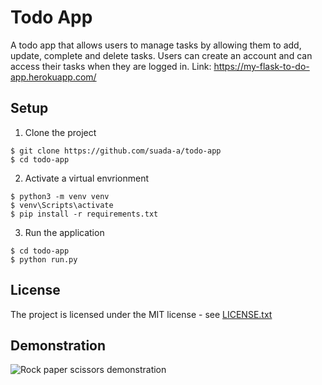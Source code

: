 # Todo App

A todo app that allows users to manage tasks by allowing them to add, update, complete and delete tasks.
Users can create an account and can access their tasks when they are logged in.
Link: https://my-flask-to-do-app.herokuapp.com/

## Setup

1. Clone the project
```
$ git clone https://github.com/suada-a/todo-app
$ cd todo-app
````
2. Activate a virtual envrionment
```
$ python3 -m venv venv
$ venv\Scripts\activate
$ pip install -r requirements.txt
```
3. Run the application
```
$ cd todo-app
$ python run.py
```
## License
The project is licensed under the MIT license - see [LICENSE.txt](./LICENSE.txt)

## Demonstration

![Rock paper scissors demonstration](https://media.giphy.com/media/nUTFAhxD14O31emyuQ/giphy.gif)